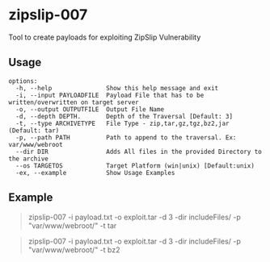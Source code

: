 # zipslip-007
Tool to create payloads for exploiting ZipSlip Vulnerability

## Usage
```
options:
  -h, --help               Show this help message and exit
  -i, --input PAYLOADFILE  Payload File that has to be written/overwritten on target server
  -o, --output OUTPUTFILE  Output File Name
  -d, --depth DEPTH.       Depth of the Traversal [Default: 3]
  -t, --type ARCHIVETYPE   File Type - zip,tar,gz,tgz,bz2,jar (Default: tar)
  -p, --path PATH          Path to append to the traversal. Ex: var/www/webroot
  --dir DIR                Adds All files in the provided Directory to the archive
  --os TARGETOS            Target Platform (win|unix) [Default:unix)
  -ex, --example           Show Usage Examples
```

## Example
>  zipslip-007 -i payload.txt -o exploit.tar -d 3 -dir includeFiles/ -p "var/www/webroot/" -t tar

>  zipslip-007 -i payload.txt -o exploit.tar -d 3 -dir includeFiles/ -p "var/www/webroot/" -t bz2
